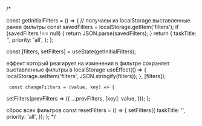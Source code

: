/*

const getInitialFilters = () => {
  // получаем из localStorage выставленные ранее фильтры
  const savedFilters = localStorage.getItem('filters');
  if (savedFilters !== null) {
    return JSON.parse(savedFilters);
  }
  return {
    taskTitle: '',
    priority: 'all',
  };
};

  const [filters, setFilters] = useState(getInitialFilters);

  еффект который реагирует на изменения в фильтре 
  сохраняет выставленные фильтры в localStorage
    useEffect(() => {
    localStorage.setItem('filters', JSON.stringify(filters));
  }, [filters]);


     const changeFilters = (value, key) => {
  setFilters(prevFilters => ({
    ...prevFilters,
    [key]: value,
  }));
  };

  сброс всех фильтров
  const resetFilters = () => {
  setFilters({
    taskTitle: '',
    priority: 'all',
  });
  };
*/